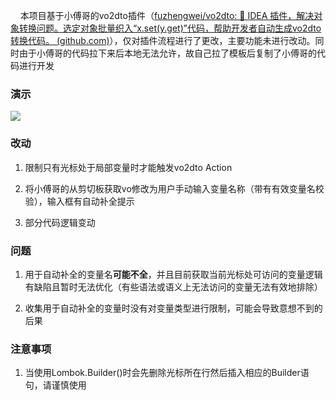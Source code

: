     本项目基于小傅哥的vo2dto插件（[fuzhengwei/vo2dto: 💱 IDEA 插件，解决对象转换问题。选定对象批量织入“x.set(y.get)”代码，帮助开发者自动生成vo2dto转换代码。 (github.com)](https://github.com/fuzhengwei/vo2dto)），仅对插件流程进行了更改，主要功能未进行改动。同时由于小傅哥的代码拉下来后本地无法允许，故自己拉了模板后复制了小傅哥的代码进行开发

### 演示

![](dist/1.gif)

### 改动

1. 限制只有光标处于局部变量时才能触发vo2dto Action

2. 将小傅哥的从剪切板获取vo修改为用户手动输入变量名称（带有有效变量名校验），输入框有自动补全提示

3. 部分代码逻辑变动

### 问题

1. 用于自动补全的变量名**可能不全**，并且目前获取当前光标处可访问的变量逻辑有缺陷且暂时无法优化（有些语法或语义上无法访问的变量无法有效地排除）

2. 收集用于自动补全的变量时没有对变量类型进行限制，可能会导致意想不到的后果

### 注意事项

1. 当使用Lombok.Builder()时会先删除光标所在行然后插入相应的Builder语句，请谨慎使用
